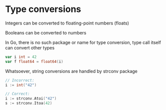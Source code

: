 # Type conversions

Integers can be converted to floating-point numbers (floats)

Booleans can be converted to numbers

In Go, there is no such package or name for type conversion, type call itself can convert other types

```go
var i int = 42
var f float64 = float64(i)
```

Whatsoever, string conversions are handled by strconv package

```go
// Incorrect:
i := int("42")

// Correct:
i := strconv.Atoi("42")
s := strconv.Itoa(42)
```
